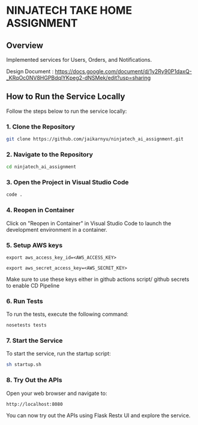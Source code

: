 
# NINJATECH TAKE HOME ASSIGNMENT 

## Overview

Implemented services for Users, Orders, and Notifications. 

Design Document : https://docs.google.com/document/d/1y2Ry90P1daxQ-_KRqOc0NV8HGPBdqlYKpeg2-dNSMek/edit?usp=sharing


## How to Run the Service Locally

Follow the steps below to run the service locally:

### 1. Clone the Repository

```bash
git clone https://github.com/jaikarnyu/ninjatech_ai_assignment.git
```

### 2. Navigate to the Repository

```bash
cd ninjatech_ai_assignment
```

### 3. Open the Project in Visual Studio Code

```bash
code .
```

### 4. Reopen in Container

Click on "Reopen in Container" in Visual Studio Code to launch the development environment in a container.

### 5. Setup AWS keys

``` 
export aws_access_key_id=<AWS_ACCESS_KEY>
```
``` 
export aws_secret_access_key=<AWS_SECRET_KEY>
```

Make sure to use these keys either in github actions script/ github secrets to enable CD Pipeline

### 6. Run Tests

To run the tests, execute the following command:

```bash
nosetests tests
```


### 7. Start the Service

To start the service, run the startup script:

```bash
sh startup.sh
```

### 8. Try Out the APIs

Open your web browser and navigate to:

```
http://localhost:8080
```

You can now try out the APIs using Flask Restx UI and explore the service.





